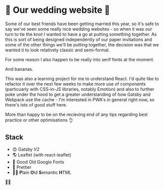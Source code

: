 # :tada: Our wedding website :couple_with_heart:

Some of our best friends have been getting married this year, so it's safe to say we've seen some really nice wedding websites - so when it was _our_ turn to tie the knot I wanted to have a go at putting something together. As this is sort of being designed independently of our paper invitations and some of the other things we'll be putting together, the decision was that we wanted it to look relatively classic and semi-formal.

For some reason I also happen to be really into serif fonts at the moment.

And bananas.

This was also a learning project for me to understand React. I'd quite like to refactor it over the next few weeks to make more use of components (particuarly with CSS-in-JS libraries, notably Emotion) and also to further poke under the hood to get a greater understanding of how Gatsby and Webpack use the cache - I'm interested in PWA's in general right now, so there's lots of good stuff here.

More than happy to be on the recieving end of any tips regarding best practice or other optimisations :ok_hand:

## Stack

- :heart_eyes: Gatsby *V2*
- :earth_americas: Leaflet (with react-leaflet)
- :gem: Good Old Google Fonts
- :kiss: Prettier
- :guardsman: **P**lain **O**ld **S**emantic **H**TML


:bride_with_veil:
